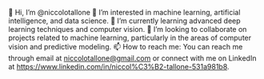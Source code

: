 👋 Hi, I’m @niccolotallone
👀 I’m interested in machine learning, artificial intelligence, and data science.
🌱 I’m currently learning advanced deep learning techniques and computer vision.
💞️ I’m looking to collaborate on projects related to machine learning, particularly in the areas of computer vision and predictive modeling.
📫 How to reach me: You can reach me through email at niccolotallone@gmail.com or connect with me on LinkedIn at https://www.linkedin.com/in/niccol%C3%B2-tallone-531a981b8.
<!---
niccolotallone/niccolotallone is a ✨ special ✨ repository because its `README.md` (this file) appears on your GitHub profile.
You can click the Preview link to take a look at your changes.
--->
